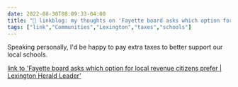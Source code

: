 ```yaml
---
date: 2022-08-30T08:09:33-04:00
title: "🔗 linkblog: my thoughts on 'Fayette board asks which option for local revenue citizens prefer | Lexington Herald Leader'"
tags: ["link","Communities","Lexington","taxes","schools"]
---
```

Speaking personally, I'd be happy to pay extra taxes to better support our local schools.
 

[link to 'Fayette board asks which option for local revenue citizens prefer | Lexington Herald Leader'](https://www.kentucky.com/news/local/education/article265061024.html)
